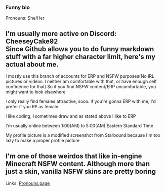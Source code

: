 ### Funny bio
Pronouns: She/Her

I'm usually more active on Discord: CheeseyCake92<br>
Since Github allows you to do funny markdown stuff with a far higher character limit, here's my actual about me.
----------------------------------------------------------
I mostly use this branch of accounts for ERP and NSFW purposes(No IRL pictures or videos. I neither am comfortable with that, or have enough self confidence for that)
So if you find NSFW content/ERP uncomfortable, you might want to look elsewhere

I only really find females attractive, sooo. If you're gonna ERP with me, I'd prefer if you RP as female

I like coding, I sometimes draw and as stated above I like to ERP

I'm usually online between 1:00(AM) to 5:00(AM) Eastern Standard Time

My profile picture is a modified screenshot from Starbound because I'm too lazy to make a proper profile picture

I'm one of those weirdos that like in-engine Minecraft NSFW content. Although more than just a skin, vanilla NSFW skins are pretty boring
----------------------------------------------------------
Links:
[Pronouns.page](https://en.pronouns.page/@cheeseycake923)
